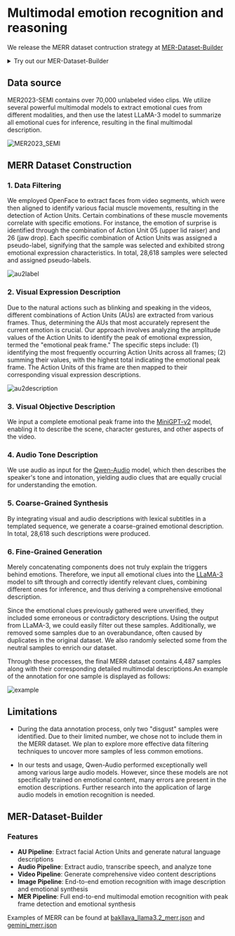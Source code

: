 # Multimodal emotion recognition and reasoning  

We release the MERR dataset contruction strategy at [MER-Dataset-Builder](https://github.com/Lum1104/MER-Dataset-Builder)

<details>
<summary>Try out our MER-Dataset-Builder</summary>

```mermaid
graph TD;
        __start__([<p>__start__</p>]):::first
        setup_paths(setup_paths)
        handle_error(handle_error)
        run_au_extraction(run_au_extraction)
        map_au_to_text(map_au_to_text)
        generate_au_description(generate_au_description)
        save_au_results(save_au_results)
        run_audio_analysis(run_audio_analysis)
        save_audio_results(save_audio_results)
        run_video_analysis(run_video_analysis)
        save_video_results(save_video_results)
        extract_full_features(extract_full_features)
        filter_by_emotion(filter_by_emotion)
        find_peak_frame(find_peak_frame)
        generate_full_descriptions(generate_full_descriptions)
        synthesize_summary(synthesize_summary)
        save_mer_results(save_mer_results)
        run_image_analysis(run_image_analysis)
        synthesize_image_summary(synthesize_image_summary)
        save_image_results(save_image_results)
        __end__([<p>__end__</p>]):::last
        __start__ --> setup_paths;
        extract_full_features --> filter_by_emotion;
        filter_by_emotion -. &nbsp;end_processing&nbsp; .-> __end__;
        filter_by_emotion -. &nbsp;continue_processing&nbsp; .-> find_peak_frame;
        filter_by_emotion -.-> handle_error;
        find_peak_frame --> generate_full_descriptions;
        generate_au_description --> save_au_results;
        generate_full_descriptions --> synthesize_summary;
        map_au_to_text --> generate_au_description;
        run_au_extraction --> map_au_to_text;
        run_audio_analysis --> save_audio_results;
        run_image_analysis --> synthesize_image_summary;
        run_video_analysis --> save_video_results;
        setup_paths -. &nbsp;full_pipeline&nbsp; .-> extract_full_features;
        setup_paths -.-> handle_error;
        setup_paths -. &nbsp;au_pipeline&nbsp; .-> run_au_extraction;
        setup_paths -. &nbsp;audio_pipeline&nbsp; .-> run_audio_analysis;
        setup_paths -. &nbsp;image_pipeline&nbsp; .-> run_image_analysis;
        setup_paths -. &nbsp;video_pipeline&nbsp; .-> run_video_analysis;
        synthesize_image_summary --> save_image_results;
        synthesize_summary --> save_mer_results;
        handle_error --> __end__;
        save_au_results --> __end__;
        save_audio_results --> __end__;
        save_image_results --> __end__;
        save_mer_results --> __end__;
        save_video_results --> __end__;
        classDef default fill:#f2f0ff,line-height:1.2
        classDef first fill-opacity:0
        classDef last fill:#bfb6fc
```

</details>

## Data source  

MER2023-SEMI contains over 70,000 unlabeled video clips. We utilize several powerful multimodal models to extract emotional cues from different modalities, and then use the latest LLaMA-3 model to summarize all emotional cues for inference, resulting in the final multimodal description.   

![MER2023_SEMI](./images/MER2023_SEMI.jpg)

## MERR Dataset Construction  

### 1. Data Filtering  

We employed OpenFace to extract faces from video segments, which were then aligned to identify various facial muscle movements, resulting in the detection of Action Units. Certain combinations of these muscle movements correlate with specific emotions. For instance, the emotion of surprise is identified through the combination of Action Unit 05 (upper lid raiser) and 26 (jaw drop). Each specific combination of Action Units was assigned a pseudo-label, signifying that the sample was selected and exhibited strong emotional expression characteristics. In total, 28,618 samples were selected and assigned pseudo-labels.

![au2label](./images/peak_frame_au_01.png)

### 2. Visual Expression Description  

Due to the natural actions such as blinking and speaking in the videos, different combinations of Action Units (AUs) are extracted from various frames. Thus, determining the AUs that most accurately represent the current emotion is crucial. Our approach involves analyzing the amplitude values of the Action Units to identify the peak of emotional expression, termed the "emotional peak frame." The specific steps include: (1) identifying the most frequently occurring Action Units across all frames; (2) summing their values, with the highest total indicating the emotional peak frame. The Action Units of this frame are then mapped to their corresponding visual expression descriptions.

![au2description](./images/peak_frame_au_02.png)


### 3. Visual Objective Description  

We input a complete emotional peak frame into the [MiniGPT-v2](https://github.com/Vision-CAIR/MiniGPT-4/blob/main/demo_v2.py) model, enabling it to describe the scene, character gestures, and other aspects of the video.

### 4. Audio Tone Description  

We use audio as input for the [Qwen-Audio](https://www.modelscope.cn/models/qwen/QWen-Audio/summary) model, which then describes the speaker's tone and intonation, yielding audio clues that are equally crucial for understanding the emotion.

### 5. Coarse-Grained Synthesis  

By integrating visual and audio descriptions with lexical subtitles in a templated sequence, we generate a coarse-grained emotional description. In total, 28,618 such descriptions were produced.

### 6. Fine-Grained Generation  

Merely concatenating components does not truly explain the triggers behind emotions. Therefore, we input all emotional clues into the [LLaMA-3](https://huggingface.co/meta-llama/Meta-Llama-3-8B-Instruct) model to sift through and correctly identify relevant clues, combining different ones for inference, and thus deriving a comprehensive emotional description.

Since the emotional clues previously gathered were unverified, they included some erroneous or contradictory descriptions. Using the output from LLaMA-3, we could easily filter out these samples. Additionally, we removed some samples due to an overabundance, often caused by duplicates in the original dataset. We also randomly selected some from the neutral samples to enrich our dataset.

Through these processes, the final MERR dataset contains 4,487 samples along with their corresponding detailed multimodal descriptions.An example of the annotation for one sample is displayed as follows:

![example](./images/example.jpg)

## Limitations

- During the data annotation process, only two "disgust" samples were identified. Due to their limited number, we chose not to include them in the MERR dataset. We plan to explore more effective data filtering techniques to uncover more samples of less common emotions.

- In our tests and usage, Qwen-Audio performed exceptionally well among various large audio models. However, since these models are not specifically trained on emotional content, many errors are present in the emotion descriptions. Further research into the application of large audio models in emotion recognition is needed.

## MER-Dataset-Builder

### Features

- **AU Pipeline**: Extract facial Action Units and generate natural language descriptions
- **Audio Pipeline**: Extract audio, transcribe speech, and analyze tone
- **Video Pipeline**: Generate comprehensive video content descriptions  
- **Image Pipeline**: End-to-end emotion recognition with image description and emotional synthesis
- **MER Pipeline**: Full end-to-end multimodal emotion recognition with peak frame detection and emotional synthesis

Examples of MERR can be found at [bakllava_llama3.2_merr.json](https://github.com/Lum1104/MER-Dataset-Builder/blob/main/examples/bakllava_llama3.2_merr.json) and [gemini_merr.json](https://github.com/Lum1104/MER-Dataset-Builder/blob/main/examples/gemini_merr.json)